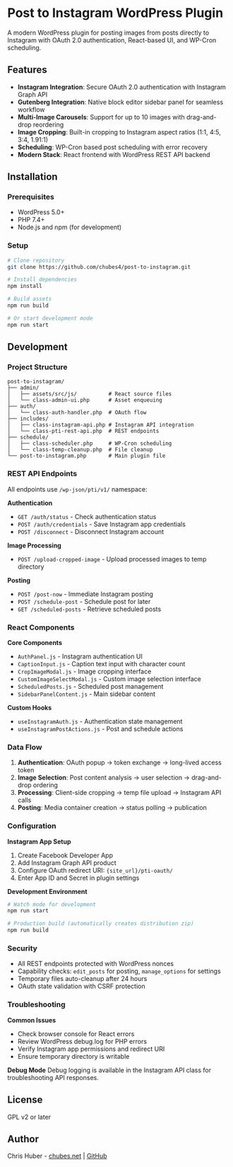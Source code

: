 # Post to Instagram WordPress Plugin

A modern WordPress plugin for posting images from posts directly to Instagram with OAuth 2.0 authentication, React-based UI, and WP-Cron scheduling.

## Features

- **Instagram Integration**: Secure OAuth 2.0 authentication with Instagram Graph API
- **Gutenberg Integration**: Native block editor sidebar panel for seamless workflow
- **Multi-Image Carousels**: Support for up to 10 images with drag-and-drop reordering
- **Image Cropping**: Built-in cropping to Instagram aspect ratios (1:1, 4:5, 3:4, 1.91:1)
- **Scheduling**: WP-Cron based post scheduling with error recovery
- **Modern Stack**: React frontend with WordPress REST API backend

## Installation

### Prerequisites
- WordPress 5.0+
- PHP 7.4+
- Node.js and npm (for development)

### Setup
```bash
# Clone repository
git clone https://github.com/chubes4/post-to-instagram.git

# Install dependencies
npm install

# Build assets
npm run build

# Or start development mode
npm run start
```

## Development

### Project Structure
```
post-to-instagram/
├── admin/
│   ├── assets/src/js/          # React source files
│   └── class-admin-ui.php      # Asset enqueuing
├── auth/
│   └── class-auth-handler.php  # OAuth flow
├── includes/
│   ├── class-instagram-api.php # Instagram API integration
│   └── class-pti-rest-api.php  # REST endpoints
├── schedule/
│   ├── class-scheduler.php     # WP-Cron scheduling
│   └── class-temp-cleanup.php  # File cleanup
└── post-to-instagram.php       # Main plugin file
```

### REST API Endpoints

All endpoints use `/wp-json/pti/v1/` namespace:

**Authentication**
- `GET /auth/status` - Check authentication status
- `POST /auth/credentials` - Save Instagram app credentials
- `POST /disconnect` - Disconnect Instagram account

**Image Processing**
- `POST /upload-cropped-image` - Upload processed images to temp directory

**Posting**
- `POST /post-now` - Immediate Instagram posting
- `POST /schedule-post` - Schedule post for later
- `GET /scheduled-posts` - Retrieve scheduled posts

### React Components

**Core Components**
- `AuthPanel.js` - Instagram authentication UI
- `CaptionInput.js` - Caption text input with character count
- `CropImageModal.js` - Image cropping interface
- `CustomImageSelectModal.js` - Custom image selection interface
- `ScheduledPosts.js` - Scheduled post management
- `SidebarPanelContent.js` - Main sidebar content

**Custom Hooks**
- `useInstagramAuth.js` - Authentication state management
- `useInstagramPostActions.js` - Post and schedule actions

### Data Flow

1. **Authentication**: OAuth popup → token exchange → long-lived access token
2. **Image Selection**: Post content analysis → user selection → drag-and-drop ordering
3. **Processing**: Client-side cropping → temp file upload → Instagram API calls
4. **Posting**: Media container creation → status polling → publication

### Configuration

**Instagram App Setup**
1. Create Facebook Developer App
2. Add Instagram Graph API product
3. Configure OAuth redirect URI: `{site_url}/pti-oauth/`
4. Enter App ID and Secret in plugin settings

**Development Environment**
```bash
# Watch mode for development
npm run start

# Production build (automatically creates distribution zip)
npm run build
```

### Security

- All REST endpoints protected with WordPress nonces
- Capability checks: `edit_posts` for posting, `manage_options` for settings
- Temporary files auto-cleanup after 24 hours
- OAuth state validation with CSRF protection

### Troubleshooting

**Common Issues**
- Check browser console for React errors
- Review WordPress debug.log for PHP errors
- Verify Instagram app permissions and redirect URI
- Ensure temporary directory is writable

**Debug Mode**
Debug logging is available in the Instagram API class for troubleshooting API responses.

## License

GPL v2 or later

## Author

Chris Huber - [chubes.net](https://chubes.net) | [GitHub](https://github.com/chubes4)